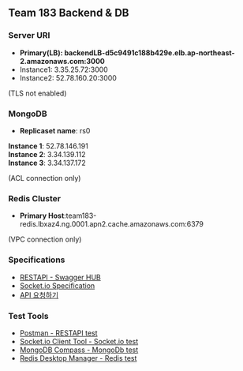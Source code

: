 ## Team 183 Backend & DB

### Server URI
* __Primary(LB): backendLB-d5c9491c188b429e.elb.ap-northeast-2.amazonaws.com:3000__   
* Instance1: 3.35.25.72:3000   
* Instance2: 52.78.160.20:3000   

(TLS not enabled)

### MongoDB
* __Replicaset name__: rs0

__Instance 1__: 52.78.146.191  
__Instance 2__: 3.34.139.112  
__Instance 3__: 3.34.137.172  

(ACL connection only)

### Redis Cluster
* __Primary Host__:team183-redis.lbxaz4.ng.0001.apn2.cache.amazonaws.com:6379    

(VPC connection only)

### Specifications
* [RESTAPI - Swagger HUB](https://app.swaggerhub.com/apis/cyrojyro/swmteam-183/1.0.1#/)
* [Socket.io Specification](https://13.125.91.162/swmaestro/183-1/-/wikis/Socket.io-Specification)
* [API 요청하기](https://13.125.91.162/swmaestro/183-1/-/wikis/REST-API-%EC%9A%94%EC%B2%AD)

### Test Tools
* [Postman - RESTAPI test](https://www.postman.com/)
* [Socket.io Client Tool - Socket.io test](http://amritb.github.io/socketio-client-tool/)
* [MongoDB Compass - MongoDb test](https://www.mongodb.com/products/compass)
* [Redis Desktop Manager - Redis test](https://redisdesktop.com/)
